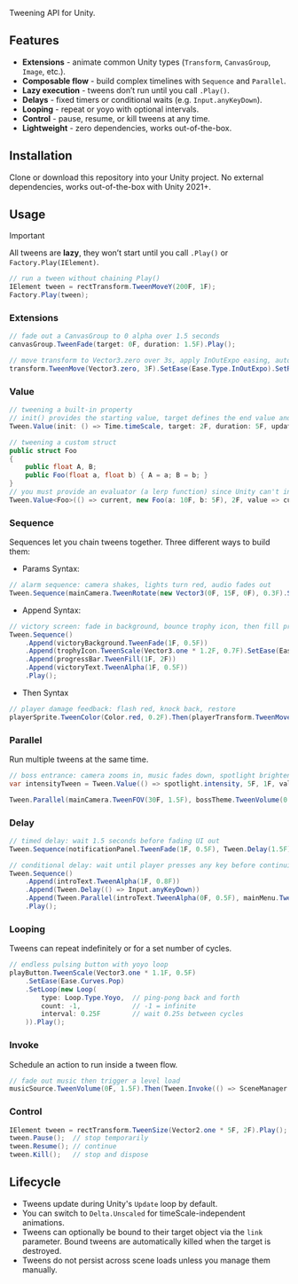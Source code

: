 Tweening API for Unity.

## Features
- **Extensions** - animate common Unity types (`Transform`, `CanvasGroup`, `Image`, etc.).
- **Composable flow** - build complex timelines with `Sequence` and `Parallel`.
- **Lazy execution** - tweens don’t run until you call `.Play()`.
- **Delays** - fixed timers or conditional waits (e.g. `Input.anyKeyDown`).
- **Looping** - repeat or yoyo with optional intervals.
- **Control** - pause, resume, or kill tweens at any time.
- **Lightweight** - zero dependencies, works out-of-the-box.

## Installation
Clone or download this repository into your Unity project. No external dependencies, works out-of-the-box with Unity 2021+.

## Usage
> [!IMPORTANT]
> All tweens are **lazy**, they won’t start until you call `.Play()` or `Factory.Play(IElement)`.
```csharp
// run a tween without chaining Play()
IElement tween = rectTransform.TweenMoveY(200F, 1F);
Factory.Play(tween);
```
### Extensions
```csharp
// fade out a CanvasGroup to 0 alpha over 1.5 seconds
canvasGroup.TweenFade(target: 0F, duration: 1.5F).Play();

// move transform to Vector3.zero over 3s, apply InOutExpo easing, automatically return to the start value, trigger a callback when finished, then finally start the tween
transform.TweenMove(Vector3.zero, 3F).SetEase(Ease.Type.InOutExpo).SetReturnOnce().OnComplete(() => print("Finished")).Play();
```
### Value
```csharp
// tweening a built-in property
// init() provides the starting value, target defines the end value and update() applies the interpolated value each frame
Tween.Value(init: () => Time.timeScale, target: 2F, duration: 5F, update: value => Time.timeScale = value).Play();

// tweening a custom struct
public struct Foo
{
    public float A, B;
    public Foo(float a, float b) { A = a; B = b; }
}
// you must provide an evaluator (a lerp function) since Unity can't interpolate Foo directly
Tween.Value<Foo>(() => current, new Foo(a: 10F, b: 5F), 2F, value => current = value, evaluator: (a, b, t) => new Foo(Mathf.Lerp(a.A, b.A, t), Mathf.Lerp(a.B, b.B, t))).Play();
```
### Sequence
Sequences let you chain tweens together. Three different ways to build them:
- Params Syntax:
```csharp
// alarm sequence: camera shakes, lights turn red, audio fades out
Tween.Sequence(mainCamera.TweenRotate(new Vector3(0F, 15F, 0F), 0.3F).SetEase(Ease.Type.InOutSine), sirenLight.TweenColor(Color.red, 0.5F), alarmSource.TweenVolume(0F, 1F)).Play();
```
- Append Syntax:
```csharp
// victory screen: fade in background, bounce trophy icon, then fill progress bar, fade in victory text
Tween.Sequence()
    .Append(victoryBackground.TweenFade(1F, 0.5F))
    .Append(trophyIcon.TweenScale(Vector3.one * 1.2F, 0.7F).SetEase(Ease.Type.OutBack))
    .Append(progressBar.TweenFill(1F, 2F))
    .Append(victoryText.TweenAlpha(1F, 0.5F))
    .Play();
```
- Then Syntax
```csharp
// player damage feedback: flash red, knock back, restore
playerSprite.TweenColor(Color.red, 0.2F).Then(playerTransform.TweenMoveX(playerTransform.position.x - 1.5F, 0.3F).SetEase(Ease.Type.OutQuad)).Then(playerSprite.TweenColor(originalColor, 0.2F)).Play();
```
### Parallel
Run multiple tweens at the same time.
```csharp
// boss entrance: camera zooms in, music fades down, spotlight brightens simultaneously
var intensityTween = Tween.Value(() => spotlight.intensity, 5F, 1F, value => spotlight.intensity = value).SetDelay(0.2F);

Tween.Parallel(mainCamera.TweenFOV(30F, 1.5F), bossTheme.TweenVolume(0.3F, 1.5F), intensityTween).Play();
```
### Delay
```csharp
// timed delay: wait 1.5 seconds before fading UI out
Tween.Sequence(notificationPanel.TweenFade(1F, 0.5F), Tween.Delay(1.5F), notificationPanel.TweenFade(0F, 0.5F)).Play();

// conditional delay: wait until player presses any key before continuing
Tween.Sequence()
    .Append(introText.TweenAlpha(1F, 0.8F))
    .Append(Tween.Delay(() => Input.anyKeyDown))
    .Append(Tween.Parallel(introText.TweenAlpha(0F, 0.5F), mainMenu.TweenFade(1F, 1F)))
    .Play();
```
### Looping
Tweens can repeat indefinitely or for a set number of cycles.
```csharp
// endless pulsing button with yoyo loop
playButton.TweenScale(Vector3.one * 1.1F, 0.5F)
    .SetEase(Ease.Curves.Pop)
    .SetLoop(new Loop(
        type: Loop.Type.Yoyo,  // ping-pong back and forth
        count: -1,             // -1 = infinite
        interval: 0.25F        // wait 0.25s between cycles
    )).Play();
```
### Invoke
Schedule an action to run inside a tween flow.
```csharp
// fade out music then trigger a level load
musicSource.TweenVolume(0F, 1.5F).Then(Tween.Invoke(() => SceneManager.LoadScene("NextLevel"))).Play();
```
### Control
```csharp
IElement tween = rectTransform.TweenSize(Vector2.one * 5F, 2F).Play();
tween.Pause();  // stop temporarily
tween.Resume(); // continue
tween.Kill();   // stop and dispose
```
## Lifecycle
- Tweens update during Unity's `Update` loop by default.
-  You can switch to `Delta.Unscaled` for timeScale-independent animations.
- Tweens can optionally be bound to their target object via the `link` parameter. Bound tweens are automatically killed when the target is destroyed.
- Tweens do not persist across scene loads unless you manage them manually.
